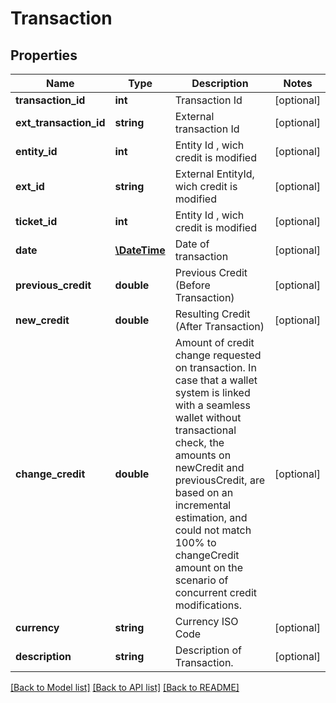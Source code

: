 # Transaction

## Properties
Name | Type | Description | Notes
------------ | ------------- | ------------- | -------------
**transaction_id** | **int** | Transaction Id | [optional] 
**ext_transaction_id** | **string** | External transaction Id | [optional] 
**entity_id** | **int** | Entity Id , wich credit is modified | [optional] 
**ext_id** | **string** | External EntityId, wich credit is modified | [optional] 
**ticket_id** | **int** | Entity Id , wich credit is modified | [optional] 
**date** | [**\DateTime**](\DateTime.md) | Date of transaction | [optional] 
**previous_credit** | **double** | Previous Credit (Before Transaction) | [optional] 
**new_credit** | **double** | Resulting Credit (After Transaction) | [optional] 
**change_credit** | **double** | Amount of credit change requested on transaction.  In case that a wallet system is linked with a seamless wallet without transactional check,  the amounts on newCredit and previousCredit, are based on an incremental estimation,  and could not match 100% to changeCredit amount on the scenario of concurrent credit modifications. | [optional] 
**currency** | **string** | Currency ISO Code | [optional] 
**description** | **string** | Description of Transaction. | [optional] 

[[Back to Model list]](../README.md#documentation-for-models) [[Back to API list]](../README.md#documentation-for-api-endpoints) [[Back to README]](../README.md)


